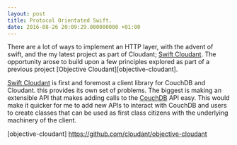 ```yaml
---
layout: post
title: Protocol Orientated Swift.
date: 2016-08-26 20:09:29.000000000 +01:00
---
```


There are a lot of ways to implement an HTTP layer, with the advent of swift,
and the my latest project as part of Cloudant; [Swift Cloudant][swift-cloudant]. The opportunity
arose to build upon a few principles explored as part of a previous project [Objective Cloudant][objective-cloudant].

[Swift Cloudant][swift-cloudant] is first and foremost a client library for CouchDB and Cloudant.
this provides its own set of problems. The biggest is making an extensible API that
makes adding calls to the [CouchDB][CouchDB] API easy. This would make it quicker
for me to add new APIs to interact with CouchDB and users to create classes
that can be used as first class citizens with the underlying machinery of the client.



[swift-cloudant]: https://github.com/cloudant/swift-cloudant
[cloudant]:  https://cloudant.com
[CouchDB]: http://couchdb.apache.org
[objective-cloudant] https://github.com/cloudant/objective-cloudant
